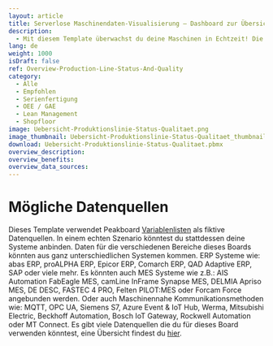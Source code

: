 ```yaml
---
layout: article
title: Serverlose Maschinendaten-Visualisierung ― Dashboard zur Übersicht deiner Produktionslinie
description: 
  - Mit diesem Template überwachst du deine Maschinen in Echtzeit! Die frei konfigurierbare Visualisierung bietet dir die Möglichkeit Maschinendaten einer einzelnen Produktionslinie flexibel, automatisiert und unkompliziert abzubilden. Mit einem kurzen Blick auf das Dashboard kennst du so z. B. das Qualitätslevel des aktuellen Zyklus, die Zykluslänge oder die Gesamtanlageneffektivität. Durch das Ersetzen des Timer-Scripts sowie der Variablen, kannst du das Template ganz nach deinen Bedürfnissen anpassen. Jetzt herunterladen!
lang: de
weight: 1000
isDraft: false
ref: Overview-Production-Line-Status-And-Quality
category:
  - Alle
  - Empfohlen
  - Serienfertigung
  - OEE / GAE
  - Lean Management
  - Shopfloor
image: Uebersicht-Produktionslinie-Status-Qualitaet.png
image_thumbnail: Uebersicht-Produktionslinie-Status-Qualitaet_thumbnail.png
download: Uebersicht-Produktionslinie-Status-Qualitaet.pbmx
overview_description:
overview_benefits:
overview_data_sources:
---
```

# Mögliche Datenquellen
Dieses Template verwendet Peakboard [Variablenlisten](https://help.peakboard.com/scripting/de-variables.html) als fiktive Datenquellen. In einem echten Szenario könntest du stattdessen deine Systeme anbinden. Daten für die verschiedenen Bereiche dieses Boards könnten aus ganz unterschiedlichen Systemen kommen. ERP Systeme wie: abas ERP, proALPHA ERP, Epicor ERP, Comarch ERP, QAD Adaptive ERP, SAP oder viele mehr. Es könnten auch MES Systeme wie z.B.: AIS Automation FabEagle MES, camLine InFrame Synapse MES, DELMIA Apriso MES, DE DESC, FASTEC 4 PRO, Felten PILOT:MES oder Forcam Force angebunden werden. Oder auch Maschinennahe Kommunikationsmethoden wie: MQTT, OPC UA, Siemens S7, Azure Event & IoT Hub, Werma, Mitsubishi Electric, Beckhoff Automation, Bosch IoT Gateway, Rockwell Automation oder MT Connect. Es gibt viele Datenquellen die du für dieses Board verwenden könntest, eine Übersicht findest du [hier](https://peakboard.com/schnittstellen/).
